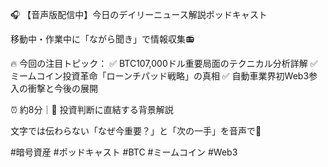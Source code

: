 🎧 【音声版配信中】今日のデイリーニュース解説ポッドキャスト

移動中・作業中に「ながら聞き」で情報収集📻

🔥 今回の注目トピック：
 ✅ BTC107,000ドル重要局面のテクニカル分析詳解
 ✅ ミームコイン投資革命「ローンチパッド戦略」の真相
 ✅ 自動車業界初Web3参入の衝撃と今後の展開

⏰ 約8分｜🎯 投資判断に直結する背景解説

文字では伝わらない「なぜ今重要？」と「次の一手」を音声で📱

#暗号資産 #ポッドキャスト #BTC #ミームコイン #Web3 